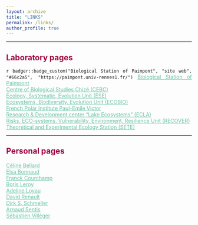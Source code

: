 ```yaml
---
layout: archive
title: "LINKS"
permalink: /links/
author_profile: true
---
```

<style> body {text-align: justify} </style> <!-- Justify text. -->

------

## <span style="color:#9e0142">**Laboratory pages**</span>
`r badger::badge_custom("Biological Station of Paimpont", "site web", "#66c2a5", "https://paimpont.univ-rennes1.fr/")`
<a href="https://paimpont.univ-rennes1.fr/" target="_blank" style="color:#66c2a5;">Biological Station of Paimpont</a>  
<a href="https://www.cebc.cnrs.fr/" target="_blank" style="color:#66c2a5;">Centre of Biological Studies Chizé (CEBC)</a>  
<a href="https://www.ese.universite-paris-saclay.fr/en/homepage/" target="_blank" style="color:#66c2a5;">Ecology, Systematic, Evolution Unit (ESE)</a>  
<a href="https://ecobio.univ-rennes1.fr/" target="_blank" style="color:#66c2a5;">Ecosystems, Biodiversity, Evolution Unit (ECOBIO)</a>  
<a href="https://www.institut-polaire.fr/language/fr/" target="_blank" style="color:#66c2a5;">French Polar Institute Paul-Emile Victor</a>  
<a href="https://professionnels.ofb.fr/fr/pole-ecla-ecosystemes-lacustres" target="_blank" style="color:#66c2a5;">Research & Development center “Lake Ecosystems” (ECLA)</a>   
<a href="https://www6.paca.inrae.fr/recover/" target="_blank" style="color:#66c2a5;">Risks, ECO-systems, Vulnerability, Environment, Resilience Unit (RECOVER)</a>  
<a href="https://sete-moulis-cnrs.fr/fr/" target="_blank" style="color:#66c2a5;">Theoretical and Experimental Ecology Station (SETE)</a>  

------

## <span style="color:#9e0142">**Personal pages**</span>
<a href="https://celinebellard.wordpress.com/" target="_blank" style="color:#66c2a5;">Céline Bellard</a>  
<a href="https://elsabonnaud.fr/" target="_blank" style="color:#66c2a5;">Elsa Bonnaud</a>  
<a href="https://www.biodiversitydynamics.fr/" target="_blank" style="color:#66c2a5;">Franck Courchamp</a>  
<a href="http://borisleroy.com/" target="_blank" style="color:#66c2a5;">Boris Leroy</a>  
<a href="http://www.adeline-loyau.net/" target="_blank" style="color:#66c2a5;">Adeline Loyau</a>  
<a href="https://www.iufrance.fr/les-membres-de-liuf/membre/1660-david-renault.html" target="_blank" style="color:#66c2a5;">David Renault</a>  
<a href="http://dirk.die-schmellers.de/Publications/publications_new.htm" target="_blank" style="color:#66c2a5;">Dirk S. Schmeller</a>  
<a href="https://arnaudsentis.com/" target="_blank" style="color:#66c2a5;">Arnaud Sentis</a>  
<a href="http://villeger.sebastien.free.fr/" target="_blank" style="color:#66c2a5;">Sébastien Villéger</a>  
